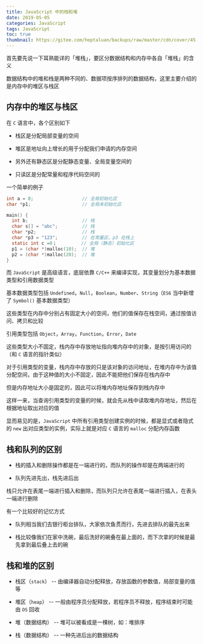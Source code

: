 ```yaml
---
title: JavaScript 中的栈和堆
date: 2019-05-05
categories: JavaScript
tags: JavaScript
toc: true
thumbnail: https://gitee.com/heptaluan/backups/raw/master/cdn/cover/45.jpg
---
```


首先要先说一下耳熟能详的「堆栈」，要区分数据结构和内存中各自「堆栈」的含义

<!--more-->

数据结构中的堆和栈是两种不同的、数据项按序排列的数据结构，这里主要介绍的是内存中的堆区与栈区

## 内存中的堆区与栈区

在 `C` 语言中，各个区别如下

* 栈区是分配局部变量的空间

* 堆区是地址向上增长的用于分配我们申请的内存空间

* 另外还有静态区是分配静态变量、全局变量空间的

* 只读区是分配常量和程序代码空间的

一个简单的例子

```c
int a = 0;                  // 全局初始化区
char *p1;                   // 全局未初始化区

main() {
  int b;                    // 栈
  char s[] = "abc";         // 栈
  char *p2;                 // 栈
  char *p3 = "123";         // 在常量区，p3 在栈上
  static int c =0；         // 全局（静态）初始化区
  p1 = (char *)malloc(10);  // 堆
  p2 = (char *)malloc(20);  // 堆
}
```

而 `JavaScript` 是高级语言，底层依靠 `C/C++` 来编译实现，其变量划分为基本数据类型和引用数据类型

基本数据类型包括 `Undefined`，`Null`，`Boolean`，`Number`、`String`（`ES6` 当中新增了 `Symbol()` 基本数据类型）

这些类型在内存中分别占有固定大小的空间，他们的值保存在栈空间，通过按值访问、拷贝和比较

引用类型包括 `Object`，`Array`，`Function`，`Error`，`Date`

这些类型大小不固定，栈内存中存放地址指向堆内存中的对象，是按引用访问的（和 `C` 语言的指针类似）

对于引用类型的变量，栈内存中存放的只是该对象的访问地址，在堆内存中为该值分配空间，由于这种值的大小不固定，因此不能把他们保存在栈内存中

但是内存地址大小是固定的，因此可以将堆内存地址保存到栈内存中

这样一来，当查询引用类型的变量的时候，就会先从栈中读取堆内存地址，然后在根据地址取出对应的值

显而易见的是，`JavaScript` 中所有引用类型创建实例的时候，都是显式或者隐式的 `new` 出对应类型的实例，实际上就是对应 `C` 语言的 `malloc` 分配内存函数


## 栈和队列的区别

* 栈的插入和删除操作都是在一端进行的，而队列的操作却是在两端进行的

* 队列先进先出，栈先进后出

栈只允许在表尾一端进行插入和删除，而队列只允许在表尾一端进行插入，在表头一端进行删除

有一个比较好的记忆方式

* 队列相当我们去银行柜台排队，大家依次鱼贯而行，先进去排队的最先出来

* 栈比较像我们在家中洗碗，最后洗好的碗叠在最上面的，而下次拿的时候是最先拿到最后叠上去的碗


## 栈和堆的区别

* 栈区（`stack`） -- 由编译器自动分配释放，存放函数的参数值，局部变量的值等

* 堆区（`heap`） -- 一般由程序员分配释放，若程序员不释放，程序结束时可能由 `OS` 回收

* 堆（数据结构） -- 堆可以被看成是一棵树，如：堆排序

* 栈（数据结构） -- 一种先进后出的数据结构

